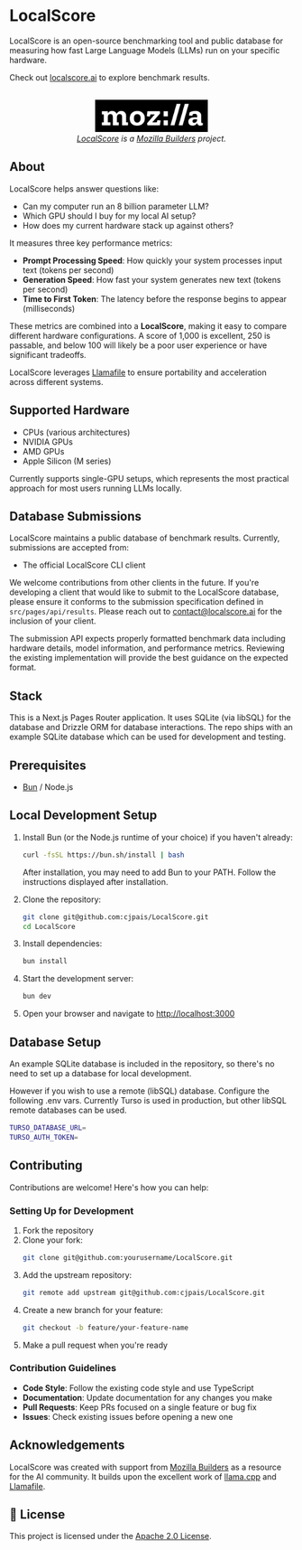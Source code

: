 # LocalScore

LocalScore is an open-source benchmarking tool and public database for measuring how fast Large Language Models (LLMs) run on your specific hardware.

Check out [localscore.ai](https://localscore.ai) to explore benchmark results.

<p align="center">
   <i>
      <br />
      <a href="https://builders.mozilla.org/"><img src="public/mozilla-logo.png" width="200"></a><br/>
      <a href="https://localscore.ai">LocalScore</a> is a <a href="https://builders.mozilla.org/">Mozilla Builders</a> project.
   </i>
</p>

## About

LocalScore helps answer questions like:
- Can my computer run an 8 billion parameter LLM?
- Which GPU should I buy for my local AI setup?
- How does my current hardware stack up against others?

It measures three key performance metrics:
- **Prompt Processing Speed**: How quickly your system processes input text (tokens per second)
- **Generation Speed**: How fast your system generates new text (tokens per second)
- **Time to First Token**: The latency before the response begins to appear (milliseconds)

These metrics are combined into a **LocalScore**, making it easy to compare different hardware configurations. A score of 1,000 is excellent, 250 is passable, and below 100 will likely be a poor user experience or have significant tradeoffs.

LocalScore leverages [Llamafile](https://github.com/Mozilla-Ocho/llamafile) to ensure portability and acceleration across different systems.

## Supported Hardware

- CPUs (various architectures)
- NVIDIA GPUs
- AMD GPUs
- Apple Silicon (M series)

Currently supports single-GPU setups, which represents the most practical approach for most users running LLMs locally.

## Database Submissions

LocalScore maintains a public database of benchmark results. Currently, submissions are accepted from:

- The official LocalScore CLI client

We welcome contributions from other clients in the future. If you're developing a client that would like to submit to the LocalScore database, please ensure it conforms to the submission specification defined in `src/pages/api/results`. Please reach out to [contact@localscore.ai](mailto:contact@localscore.ai) for the inclusion of your client.

The submission API expects properly formatted benchmark data including hardware details, model information, and performance metrics. Reviewing the existing implementation will provide the best guidance on the expected format.

## Stack

This is a Next.js Pages Router application. It uses SQLite (via libSQL) for the database and Drizzle ORM for database interactions. The repo ships with an example SQLite database which can be used for development and testing.

## Prerequisites

- [Bun](https://bun.sh/) / Node.js

## Local Development Setup

1. Install Bun (or the Node.js runtime of your choice) if you haven't already:
   ```bash
   curl -fsSL https://bun.sh/install | bash
   ```
   
   After installation, you may need to add Bun to your PATH. Follow the instructions displayed after installation.

2. Clone the repository:
   ```bash
   git clone git@github.com:cjpais/LocalScore.git
   cd LocalScore 
   ```

3. Install dependencies:
   ```bash
   bun install
   ```

4. Start the development server:
   ```bash
   bun dev
   ```

5. Open your browser and navigate to [http://localhost:3000](http://localhost:3000)

## Database Setup

An example SQLite database is included in the repository, so there's no need to set up a database for local development. 

However if you wish to use a remote (libSQL) database. Configure the following .env vars. Currently Turso is used in production, but other libSQL remote databases can be used.

```bash
TURSO_DATABASE_URL=
TURSO_AUTH_TOKEN=
```

## Contributing

Contributions are welcome! Here's how you can help:

### Setting Up for Development

1. Fork the repository
2. Clone your fork:
   ```bash
   git clone git@github.com:yourusername/LocalScore.git
   ```
3. Add the upstream repository:
   ```bash
   git remote add upstream git@github.com:cjpais/LocalScore.git
   ```
4. Create a new branch for your feature:
   ```bash
   git checkout -b feature/your-feature-name
   ```
5. Make a pull request when you're ready

### Contribution Guidelines

- **Code Style**: Follow the existing code style and use TypeScript
- **Documentation**: Update documentation for any changes you make
- **Pull Requests**: Keep PRs focused on a single feature or bug fix
- **Issues**: Check existing issues before opening a new one

## Acknowledgements

LocalScore was created with support from [Mozilla Builders](https://builders.mozilla.org/) as a resource for the AI community. It builds upon the excellent work of [llama.cpp](https://github.com/ggml-org/llama.cpp) and [Llamafile](https://github.com/Mozilla-Ocho/llamafile).

## 📄 License

This project is licensed under the [Apache 2.0 License](LICENSE).
